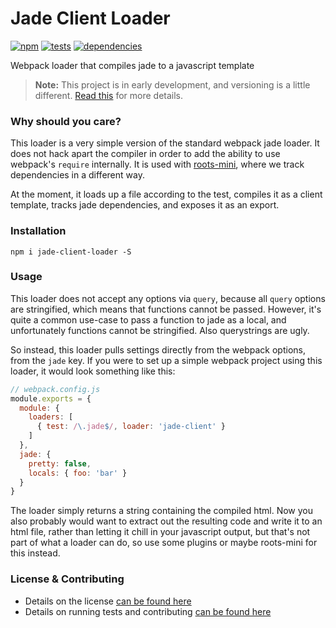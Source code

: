 # Jade Client Loader

[![npm](http://img.shields.io/npm/v/jade-client-loader.svg?style=flat)](https://badge.fury.io/js/jade-client-loader) [![tests](http://img.shields.io/travis/carrot/jade-client-loader/master.svg?style=flat)](https://travis-ci.org/carrot/jade-client-loader) [![dependencies](http://img.shields.io/gemnasium/carrot/jade-client-loader.svg?style=flat)](https://gemnasium.com/carrot/jade-client-loader)

Webpack loader that compiles jade to a javascript template

> **Note:** This project is in early development, and versioning is a little different. [Read this](http://markup.im/#q4_cRZ1Q) for more details.

### Why should you care?

This loader is a very simple version of the standard webpack jade loader. It does not hack apart the compiler in order to add the ability to use webpack's `require` internally. It is used with [roots-mini](https://github.com/carrot/roots-mini), where we track dependencies in a different way.

At the moment, it loads up a file according to the test, compiles it as a client template, tracks jade dependencies, and exposes it as an export.

### Installation

`npm i jade-client-loader -S`

### Usage

This loader does not accept any options via `query`, because all `query` options are stringified, which means that functions cannot be passed. However, it's quite a common use-case to pass a function to jade as a local, and unfortunately functions cannot be stringified. Also querystrings are ugly.

So instead, this loader pulls settings directly from the webpack options, from the `jade` key. If you were to set up a simple webpack project using this loader, it would look something like this:

```js
// webpack.config.js
module.exports = {
  module: {
    loaders: [
      { test: /\.jade$/, loader: 'jade-client' }
    ]
  },
  jade: {
    pretty: false,
    locals: { foo: 'bar' }
  }
}
```

The loader simply returns a string containing the compiled html. Now you also probably would want to extract out the resulting code and write it to an html file, rather than letting it chill in your javascript output, but that's not part of what a loader can do, so use some plugins or maybe roots-mini for this instead.

### License & Contributing

- Details on the license [can be found here](LICENSE.md)
- Details on running tests and contributing [can be found here](contributing.md)
